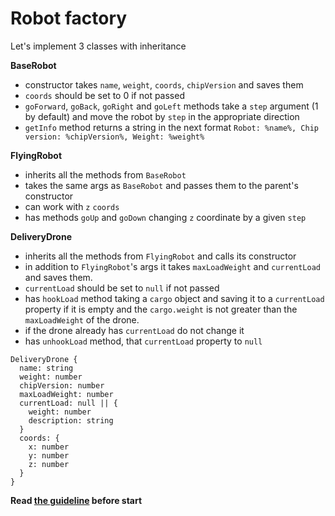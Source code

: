 # Robot factory
Let's implement 3 classes with inheritance

**BaseRobot**
- constructor takes `name`, `weight`, `coords`, `chipVersion` and saves them
- `coords` should be set to 0 if not passed
- `goForward`, `goBack`, `goRight` and `goLeft` methods take a `step` argument
  (1 by default) and move the robot by `step` in the appropriate direction
- `getInfo` method returns a string in the next format `Robot: %name%, Chip
  version: %chipVersion%, Weight: %weight%`

**FlyingRobot**
- inherits all the methods from `BaseRobot`
- takes the same args as `BaseRobot` and passes them to the parent's constructor
- can work with `z` `coords`
- has methods `goUp` and `goDown` changing `z` coordinate by a given `step`

**DeliveryDrone**
- inherits all the methods from `FlyingRobot` and calls its constructor
- in addition to `FlyingRobot`'s args it takes `maxLoadWeight` and `currentLoad`
  and saves them.
- `currentLoad` should be set to `null` if not passed
- has `hookLoad` method taking a `cargo` object and saving it to a `currentLoad`
  property if it is empty and the `cargo.weight` is not greater than the
  `maxLoadWeight` of the drone.
- if the drone already has `currentLoad` do not change it
- has `unhookLoad` method, that `currentLoad` property to `null`

```
DeliveryDrone {
  name: string
  weight: number
  chipVersion: number
  maxLoadWeight: number
  currentLoad: null || {
    weight: number
    description: string
  }
  coords: {
    x: number
    y: number
    z: number
  }
}
```

**Read [the guideline](https://github.com/mate-academy/js_task-guideline/blob/master/README.md) before start**
